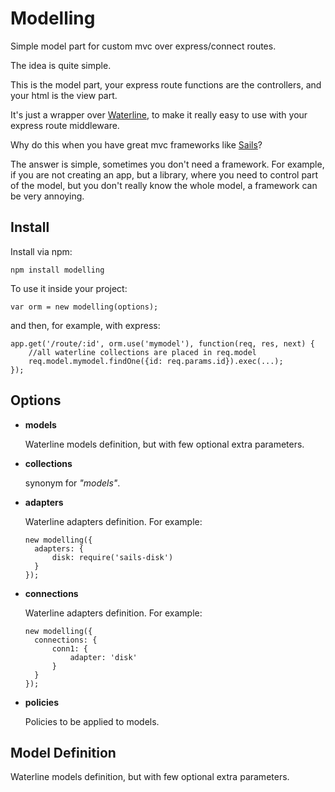 # Modelling

Simple model part for custom mvc over express/connect routes. 

The idea is quite simple. 

This is the model part, your express route functions are the controllers, and your html is the view part.

It's just a wrapper over [Waterline](https://www.npmjs.org/package/waterline), to make it really easy to use with your express route middleware.

Why do this when you have great mvc frameworks like [Sails](https://www.npmjs.org/package/sails)?

The answer is simple, sometimes you don't need a framework. For example, if you are not creating an app, but a library, where you need to control part of the model, but you don't really know the whole model, a framework can be very annoying.

## Install

Install via npm:

    npm install modelling
    
To use it inside your project:

```
var orm = new modelling(options);
``` 

and then, for example, with express:

```
app.get('/route/:id', orm.use('mymodel'), function(req, res, next) {
	//all waterline collections are placed in req.model
	req.model.mymodel.findOne({id: req.params.id}).exec(...);  
});
```

## Options

* __models__

  Waterline models definition, but with few optional extra parameters. 
  
* __collections__

  synonym for _"models"_.
  
* __adapters__

  Waterline adapters definition. For example:
  
  ```
  new modelling({
  	adapters: {
  		disk: require('sails-disk')
  	}
  });
  ```
  
* __connections__

  Waterline adapters definition. For example:
  
  ```
  new modelling({
  	connections: {
  		conn1: {
  			adapter: 'disk'
  		}
  	}
  });
  ```
  
* __policies__

  Policies to be applied to models.
  
## Model Definition

Waterline models definition, but with few optional extra parameters.